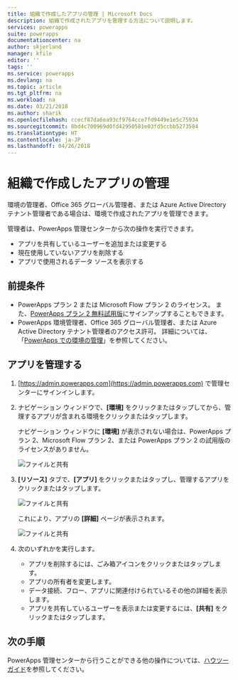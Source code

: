 ```yaml
---
title: 組織で作成したアプリの管理 | Microsoft Docs
description: 組織で作成されたアプリを管理する方法について説明します。
services: powerapps
suite: powerapps
documentationcenter: na
author: skjerland
manager: kfile
editor: ''
tags: ''
ms.service: powerapps
ms.devlang: na
ms.topic: article
ms.tgt_pltfrm: na
ms.workload: na
ms.date: 03/21/2018
ms.author: sharik
ms.openlocfilehash: ccecf87da6ea93cf9764cce7fd9449e1e5c75934
ms.sourcegitcommit: 8bd4c700969d0fd42950581e03fd5ccbb5273584
ms.translationtype: HT
ms.contentlocale: ja-JP
ms.lasthandoff: 04/26/2018
---
```

# <a name="manage-apps-created-in-your-organization"></a>組織で作成したアプリの管理
環境の管理者、Office 365 グローバル管理者、または Azure Active Directory テナント管理者である場合は、環境で作成されたアプリを管理できます。

管理者は、PowerApps 管理センターから次の操作を実行できます。
* アプリを共有しているユーザーを追加または変更する
* 現在使用していないアプリを削除する
* アプリで使用されるデータ ソースを表示する

## <a name="prerequisites"></a>前提条件
* PowerApps プラン 2 または Microsoft Flow プラン 2 のライセンス。 また、[PowerApps プラン 2 無料試用版](https://web.powerapps.com/signup?redirect=marketing&email=)にサインアップすることもできます。
* PowerApps 環境管理者、Office 365 グローバル管理者、または Azure Active Directory テナント管理者のアクセス許可。 詳細については、「[PowerApps での環境の管理](environments-administration.md)」を参照してください。

## <a name="manage-an-app"></a>アプリを管理する
1. [https://admin.powerapps.com](https://admin.powerapps.com) で管理センターにサインインします。
2. ナビゲーション ウィンドウで、**[環境]** をクリックまたはタップしてから、管理するアプリが含まれる環境をクリックまたはタップします。

    ナビゲーション ウィンドウに **[環境]** が表示されない場合は、PowerApps プラン 2、Microsoft Flow プラン 2、または PowerApps プラン 2 の試用版のライセンスがありません。

    ![ファイルと共有](./media/admin-manage-apps/environment.png)
3. **[リソース]** タブで、**[アプリ]** をクリックまたはタップし、管理するアプリをクリックまたはタップします。

   ![ファイルと共有](./media/admin-manage-apps/resources.png)

    これにより、アプリの **[詳細]** ページが表示されます。

    ![ファイルと共有](./media/admin-manage-apps/app-details.png)
4. 次のいずれかを実行します。

    * アプリを削除するには、ごみ箱アイコンをクリックまたはタップします。
    * アプリの所有者を変更します。
    * データ接続、フロー、アプリに関連付けられているその他の詳細を表示します。
    * アプリを共有しているユーザーを表示または変更するには、**[共有]** をクリックまたはタップします。

## <a name="next-steps"></a>次の手順
PowerApps 管理センターから行うことができる他の操作については、[ハウツー ガイド](signup-for-powerapps-admin.md)を参照してください。
